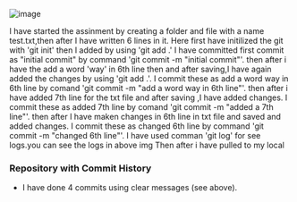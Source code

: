 ![image](https://github.com/user-attachments/assets/fffa2d4e-6ee7-4046-bb45-a5180cc6a6df)

I have started the assinment by creating a folder and file with a name test.txt,then after I have written 6 lines in it.
Here first have initilized the git with 'git init'
then I added by using 'git add .'
I have committed first commit as "initial commit" by command 'git commit -m "initial commit"'.
then after i have the add a word 'way' in 6th line then and after saving,I have again added the changes by using 'git add .'.
I commit these as add a word way in 6th line by comand 'git commit -m "add a word way in 6th line"'.
then after i have added 7th line for the txt file and after saving ,I have added changes.
I commit these as added  7th line by comand 'git commit -m "added a 7th line"'.
then after I have maken changes in 6th line in txt file and saved and added changes.
I commit these as changed 6th line by command 'git commit -m "changed 6th line"'.
I have used comman 'git log' for see logs.you can see the logs in above img 
Then after i have pulled to my local
### Repository with Commit History
- I have done 4 commits using clear messages (see above).

